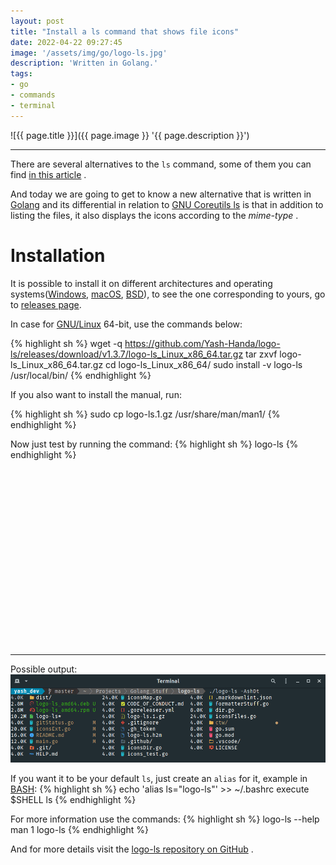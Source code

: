 ```yaml
---
layout: post
title: "Install a ls command that shows file icons"
date: 2022-04-22 09:27:45
image: '/assets/img/go/logo-ls.jpg'
description: 'Written in Golang.'
tags:
- go
- commands
- terminal
---
```


![{{ page.title }}]({{ page.image }} '{{ page.description }}')

---

There are several alternatives to the `ls` command, some of them you can find [in this article](https://terminalroot.com/list-of-30-modern-alternatives-to-unix-commands/) .

And today we are going to get to know a new alternative that is written in [Golang](https://terminalroot.com/tags#go) and its differential in relation to [GNU Coreutils ls](https://www.gnu.org/software/coreutils/manual/html_node/ls-invocation.html#ls-invocation) is that in addition to listing the files, it also displays the icons according to the *mime-type* .

# Installation
It is possible to install it on different architectures and operating systems([Windows](https://terminalroot.com/tags#windows), [macOS](https://terminalroot.com/tags#macos), [BSD](https://terminalroot.com/tags#bsd)), to see the one corresponding to yours, go to [releases page](https://github.com/Yash-Handa/logo-ls/releases).

In case for [GNU/Linux](https://terminalroot.com/tags#gnu) 64-bit, use the commands below:

{% highlight sh %}
wget -q https://github.com/Yash-Handa/logo-ls/releases/download/v1.3.7/logo-ls_Linux_x86_64.tar.gz
tar zxvf logo-ls_Linux_x86_64.tar.gz
cd logo-ls_Linux_x86_64/
sudo install -v logo-ls /usr/local/bin/
{% endhighlight %}

If you also want to install the manual, run:

{% highlight sh %}
sudo cp logo-ls.1.gz /usr/share/man/man1/
{% endhighlight %}

Now just test by running the command:
{% highlight sh %}
logo-ls
{% endhighlight %}


<!-- SQUARE - GAMES ROOT -->
<script async src="//pagead2.googlesyndication.com/pagead/js/adsbygoogle.js"></script>
<ins class="adsbygoogle"
style="display:inline-block;width:336px;height:280px"
data-ad-client="ca-pub-2838251107855362"
data-ad-slot="5351066970"></ins>
<script>
(adsbygoogle = window.adsbygoogle || []).push({});
</script>

---

Possible output:
![Logo ls](/assets/img/go/logo-ls-test.png)

If you want it to be your default `ls`, just create an `alias` for it, example in [BASH](https://terminalroot.com/tags#bash):
{% highlight sh %}
echo 'alias ls="logo-ls"' >> ~/.bashrc
execute $SHELL
ls
{% endhighlight %}

For more information use the commands:
{% highlight sh %}
logo-ls --help
man 1 logo-ls
{% endhighlight %}

And for more details visit the [logo-ls repository on GitHub](https://github.com/Yash-Handa/logo-ls) .

